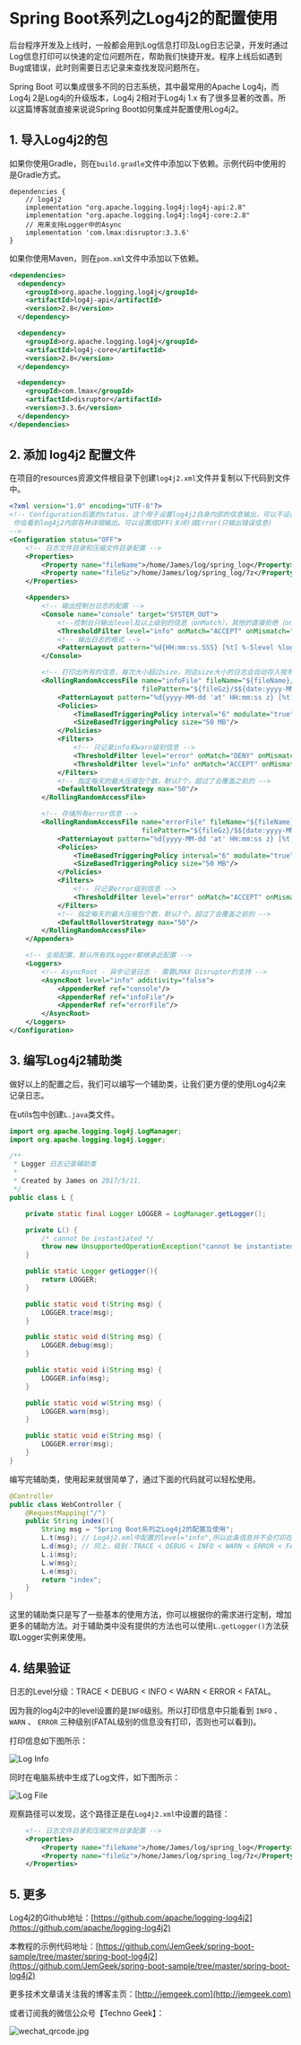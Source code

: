 # Spring Boot系列之Log4j2的配置使用

后台程序开发及上线时，一般都会用到Log信息打印及Log日志记录，开发时通过Log信息打印可以快速的定位问题所在，帮助我们快捷开发。程序上线后如遇到Bug或错误，此时则需要日志记录来查找发现问题所在。

Spring Boot 可以集成很多不同的日志系统，其中最常用的Apache Log4j，而Log4j 2是Log4j的升级版本，Log4j 2相对于Log4j 1.x 有了很多显著的改善。所以这篇博客就直接来说说Spring Boot如何集成并配置使用Log4j2。

## 1. 导入Log4j2的包

如果你使用Gradle，则在`build.gradle`文件中添加以下依赖。示例代码中使用的是Gradle方式。

```
dependencies {
    // log4j2
    implementation "org.apache.logging.log4j:log4j-api:2.8"
    implementation "org.apache.logging.log4j:log4j-core:2.8"
    // 用来支持Logger中的Async
    implementation 'com.lmax:disruptor:3.3.6'
}
```

如果你使用Maven，则在`pom.xml`文件中添加以下依赖。

```xml
<dependencies>
  <dependency>
    <groupId>org.apache.logging.log4j</groupId>
    <artifactId>log4j-api</artifactId>
    <version>2.8</version>
  </dependency>

  <dependency>
    <groupId>org.apache.logging.log4j</groupId>
    <artifactId>log4j-core</artifactId>
    <version>2.8</version>
  </dependency>

  <dependency>
    <groupId>com.lmax</groupId>
    <artifactId>disruptor</artifactId>
    <version>3.3.6</version>
  </dependency>
</dependencies>
```

## 2. 添加 log4j2 配置文件

在项目的resources资源文件根目录下创建`log4j2.xml`文件并复制以下代码到文件中。

```xml
<?xml version="1.0" encoding="UTF-8"?>
<!-- Configuration后面的status，这个用于设置log4j2自身内部的信息输出，可以不设置，当设置成trace时，
 你会看到log4j2内部各种详细输出。可以设置成OFF(关闭)或Error(只输出错误信息)
-->
<Configuration status="OFF">
    <!-- 日志文件目录和压缩文件目录配置 -->
    <Properties>
        <Property name="fileName">/home/James/log/spring_log</Property>
        <Property name="fileGz">/home/James/log/spring_log/7z</Property>
    </Properties>

    <Appenders>
        <!-- 输出控制台日志的配置 -->
        <Console name="console" target="SYSTEM_OUT">
            <!--控制台只输出level及以上级别的信息（onMatch），其他的直接拒绝（onMismatch）-->
            <ThresholdFilter level="info" onMatch="ACCEPT" onMismatch="DENY"/>
            <!-- 输出日志的格式 -->
            <PatternLayout pattern="%d{HH:mm:ss.SSS} [%t] %-5level %logger{36} - %msg%n"/>
        </Console>

        <!-- 打印出所有的信息，每次大小超过size，则这size大小的日志会自动存入按年份-月份建立的文件夹下面并进行压缩，作为存档 -->
        <RollingRandomAccessFile name="infoFile" fileName="${fileName}/web-info.log" immediateFlush="false"
                                 filePattern="${fileGz}/$${date:yyyy-MM}/app-%d{MM-dd-yyyy}-%i.web-info.gz">
            <PatternLayout pattern="%d{yyyy-MM-dd 'at' HH:mm:ss z} [%t] %-5level %logger{36} %L %M - %msg%xEx%n" />
            <Policies>
                <TimeBasedTriggeringPolicy interval="6" modulate="true" />
                <SizeBasedTriggeringPolicy size="50 MB"/>
            </Policies>
            <Filters>
                <!-- 只记录info和warn级别信息 -->
                <ThresholdFilter level="error" onMatch="DENY" onMismatch="NEUTRAL"/>
                <ThresholdFilter level="info" onMatch="ACCEPT" onMismatch="DENY" />
            </Filters>
            <!-- 指定每天的最大压缩包个数，默认7个，超过了会覆盖之前的 -->
            <DefaultRolloverStrategy max="50"/>
        </RollingRandomAccessFile>

        <!-- 存储所有error信息 -->
        <RollingRandomAccessFile name="errorFile" fileName="${fileName}/web-error.log" immediateFlush="false"
                                 filePattern="${fileGz}/$${date:yyyy-MM}/app-%d{MM-dd-yyyy}-%i.web-error.gz">
            <PatternLayout pattern="%d{yyyy-MM-dd 'at' HH:mm:ss z} [%t] %-5level %logger{36} %L %M - %msg%xEx%n" />
            <Policies>
                <TimeBasedTriggeringPolicy interval="6" modulate="true" />
                <SizeBasedTriggeringPolicy size="50 MB"/>
            </Policies>
            <Filters>
                <!-- 只记录error级别信息 -->
                <ThresholdFilter level="error" onMatch="ACCEPT" onMismatch="DENY" />
            </Filters>
            <!-- 指定每天的最大压缩包个数，默认7个，超过了会覆盖之前的 -->
            <DefaultRolloverStrategy max="50"/>
        </RollingRandomAccessFile>
    </Appenders>

    <!-- 全局配置，默认所有的Logger都继承此配置 -->
    <Loggers>
        <!-- AsyncRoot - 异步记录日志 - 需要LMAX Disruptor的支持 -->
        <AsyncRoot level="info" additivity="false">
            <AppenderRef ref="console"/>
            <AppenderRef ref="infoFile"/>
            <AppenderRef ref="errorFile"/>
        </AsyncRoot>
    </Loggers>
</Configuration>
```

## 3. 编写Log4j2辅助类

做好以上的配置之后，我们可以编写一个辅助类，让我们更方便的使用Log4j2来记录日志。

在utils包中创建`L.java`类文件。

```java
import org.apache.logging.log4j.LogManager;
import org.apache.logging.log4j.Logger;

/**
 * Logger 日志记录辅助类
 *
 * Created by James on 2017/5/11.
 */
public class L {

    private static final Logger LOGGER = LogManager.getLogger();

    private L() {
        /* cannot be instantiated */
        throw new UnsupportedOperationException("cannot be instantiated");
    }

    public static Logger getLogger(){
        return LOGGER;
    }

    public static void t(String msg) {
        LOGGER.trace(msg);
    }

    public static void d(String msg) {
        LOGGER.debug(msg);
    }

    public static void i(String msg) {
        LOGGER.info(msg);
    }

    public static void w(String msg) {
        LOGGER.warn(msg);
    }

    public static void e(String msg) {
        LOGGER.error(msg);
    }
}
```

编写完辅助类，使用起来就很简单了，通过下面的代码就可以轻松使用。

```java
@Controller
public class WebController {
    @RequestMapping("/")
    public String index(){
        String msg = "Spring Boot系列之Log4j2的配置及使用";
        L.t(msg); // Log4j2.xml中配置的level="info",所以此条信息并不会打印在控制台
        L.d(msg); // 同上，级别：TRACE < DEBUG < INFO < WARN < ERROR < FATAL
        L.i(msg);
        L.w(msg);
        L.e(msg);
        return "index";
    }
}
```

这里的辅助类只是写了一些基本的使用方法，你可以根据你的需求进行定制，增加更多的辅助方法。对于辅助类中没有提供的方法也可以使用`L.getLogger()`方法获取Logger实例来使用。

## 4. 结果验证

日志的Level分级：TRACE < DEBUG < INFO < WARN < ERROR < FATAL。

因为我的log4j2中的level设置的是`INFO`级别。所以打印信息中只能看到 `INFO` 、`WARN` 、 `ERROR` 三种级别(FATAL级别的信息没有打印，否则也可以看到)。

打印信息如下图所示：

![Log Info](https://ooo.0o0.ooo/2017/05/11/59141c76b8b07.png)

同时在电脑系统中生成了Log文件，如下图所示：

![Log File](https://i.loli.net/2019/04/01/5ca223a39fdc0.png)

观察路径可以发现，这个路径正是在`Log4j2.xml`中设置的路径：

```xml
    <!-- 日志文件目录和压缩文件目录配置 -->
    <Properties>
        <Property name="fileName">/home/James/log/spring_log</Property>
        <Property name="fileGz">/home/James/log/spring_log/7z</Property>
    </Properties>
```

## 5. 更多

Log4j2的Github地址：[https://github.com/apache/logging-log4j2](https://github.com/apache/logging-log4j2)

本教程的示例代码地址：[https://github.com/JemGeek/spring-boot-sample/tree/master/spring-boot-log4j2](https://github.com/JemGeek/spring-boot-sample/tree/master/spring-boot-log4j2)

更多技术文章请关注我的博客主页：[http://jemgeek.com](http://jemgeek.com)

或者订阅我的微信公众号【Techno Geek】：

![wechat_qrcode.jpg](https://i.loli.net/2019/04/01/5ca2246b9d918.jpg)
